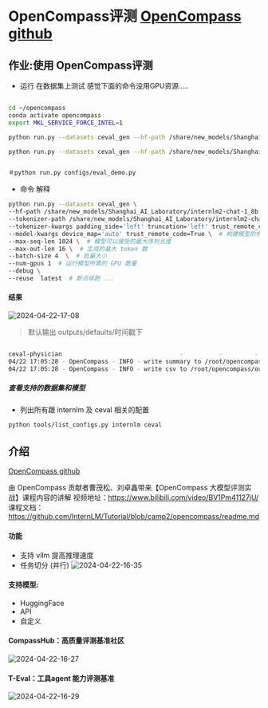 # OpenCompass评测 [OpenCompass github](https://github.com/open-compass/opencompass)

## 作业:使用 OpenCompass评测



- 运行   在数据集上测试 感觉下面的命令没用GPU资源.....
```bash

cd ~/opencompass
conda activate opencompass
export MKL_SERVICE_FORCE_INTEL=1

python run.py --datasets ceval_gen --hf-path /share/new_models/Shanghai_AI_Laboratory/internlm2-chat-1_8b   --tokenizer-path /share/new_models/Shanghai_AI_Laboratory/internlm2-chat-1_8b --tokenizer-kwargs padding_side='left' truncation='left' trust_remote_code=True --model-kwargs device_map='auto' trust_remote_code=True  --max-seq-len 2048   --max-out-len 16   --batch-size 8    --num-gpus 1 

python run.py --datasets ceval_gen --hf-path /share/new_models/Shanghai_AI_Laboratory/internlm2-chat-1_8b --tokenizer-path /share/new_models/Shanghai_AI_Laboratory/internlm2-chat-1_8b --tokenizer-kwargs padding_side='left' truncation='left' trust_remote_code=True --model-kwargs trust_remote_code=True device_map='auto' --max-seq-len 1024 --max-out-len 16 --batch-size 2 --num-gpus 1 --debug


＃python run.py configs/eval_demo.py

```

- 命令 解释 
```bash
python run.py --datasets ceval_gen \
--hf-path /share/new_models/Shanghai_AI_Laboratory/internlm2-chat-1_8b \  # HuggingFace 模型路径
--tokenizer-path /share/new_models/Shanghai_AI_Laboratory/internlm2-chat-1_8b \  # HuggingFace tokenizer 路径（如果与模型路径相同，可以省略）
--tokenizer-kwargs padding_side='left' truncation='left' trust_remote_code=True \  # 构建 tokenizer 的参数
--model-kwargs device_map='auto' trust_remote_code=True \  # 构建模型的参数
--max-seq-len 1024 \  # 模型可以接受的最大序列长度
--max-out-len 16 \  # 生成的最大 token 数
--batch-size 4  \  # 批量大小
--num-gpus 1  # 运行模型所需的 GPU 数量
--debug \ 
--reuse  latest  # 断点续跑 ...
```


####  结果  

 ![2024-04-22-17-08](https://github.com/jingkeke/internLM2/assets/16113137/7c079449-ac43-4a9f-a66d-dcd0ee254147)

 > 默认输出 outputs/defaults/时间戳下


```bash

ceval-physician                                 -          -         -       -
04/22 17:05:28 - OpenCompass - INFO - write summary to /root/opencompass/outputs/default/20240422_170005/summary/summary_20240422_170005.txt
04/22 17:05:28 - OpenCompass - INFO - write csv to /root/opencompass/outputs/default/20240422_170005/summary/summary_20240422_170005.csv

```




##### 查看支持的数据集和模型
- 列出所有跟 internlm 及 ceval 相关的配置
```bash
python tools/list_configs.py internlm ceval

```



## 介绍 
[OpenCompass github](https://github.com/open-compass/opencompass)

由 OpenCompass 贡献者曹茂松、刘卓鑫带来【OpenCompass 大模型评测实战】课程内容的讲解
视频地址：https://www.bilibili.com/video/BV1Pm41127jU/
课程文档：https://github.com/InternLM/Tutorial/blob/camp2/opencompass/readme.md


#### 功能
- 支持 vllm 提高推理速度 
- 任务切分 (并行)
![2024-04-22-16-35](https://github.com/jingkeke/internLM2/assets/16113137/812bbe89-2a68-4f9a-8421-d6a6f9335831)


#### 支持模型:
- HuggingFace
- API
- 自定义



#### CompassHub：高质量评测基准社区

![2024-04-22-16-27](https://github.com/jingkeke/internLM2/assets/16113137/73dac1e1-30f4-4bcd-8d96-c0881152701b)


####  T-Eval：工具agent 能力评测基准

![2024-04-22-16-29](https://github.com/jingkeke/internLM2/assets/16113137/93468382-bfd1-4162-94f8-c58bd55b1458)


